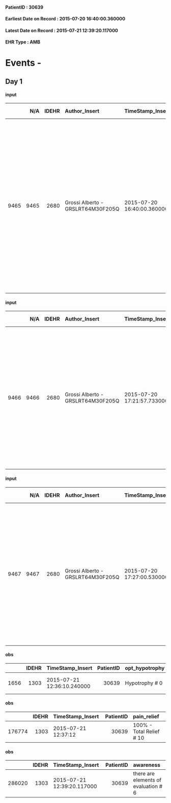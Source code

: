 
#### PatientID : 30639
#### Earliest Date on Record : 2015-07-20 16:40:00.360000
#### Latest Date on Record : 2015-07-21 12:39:20.117000
#### EHR Type : AMB

# Events - 

## Day 1

#### input
|      |    N/A |   IDEHR | Author_Insert                     | TimeStamp_Insert           | EHRType   |   PatientID |   IDDigitalSignDocument | persone_vicine   |   Unnamed: 0_x.1 |   IDANAMNESI_SOCIALE | Patient   | FamigliaAltro   | Paziente_T   | FamigliaAltro_T   |   Non_Rilevabile_x.1 | Note_Non_Rilevabile_x.1   | opt_Problemi   | Note_I                                                                                                                                                                                                                                                    | chk_competenza                                 | opt_paziente_a   | opt_famiglia_a   | opt_adeguatezza   | ds_note_ad                                                                                                                 | opt_paziente_solo   | ds_note_con               | opt_presente_assente   | Presenza_minori   | Caregiver_principale   | opt_capacita   | ds_familiari_coinv   | opt_risorse_ec   | opt_paziente_psi   | opt_Ins_vol   | opt_paziente_ad   | opt_caregiver_ad   | opt_esenzione   | opt_inv_civile   | Needs               | Domestic partnership   | Fragility                    | opt_famiglia_psi   |
|-----:|-------:|--------:|:----------------------------------|:---------------------------|:----------|------------:|------------------------:|:-----------------|-----------------:|---------------------:|:----------|:----------------|:-------------|:------------------|---------------------:|:--------------------------|:---------------|:----------------------------------------------------------------------------------------------------------------------------------------------------------------------------------------------------------------------------------------------------------|:-----------------------------------------------|:-----------------|:-----------------|:------------------|:---------------------------------------------------------------------------------------------------------------------------|:--------------------|:--------------------------|:-----------------------|:------------------|:-----------------------|:---------------|:---------------------|:-----------------|:-------------------|:--------------|:------------------|:-------------------|:----------------|:-----------------|:--------------------|:-----------------------|:-----------------------------|:-------------------|
| 9465 |   9465 |    2680 | Grossi Alberto - GRSLRT64M30F205Q | 2015-07-20 16:40:00.360000 | AMB       |       30639 |                  105985 | N/A              |             1156 |                  755 | Si#1      | Si#1            | No#0         | Si#1              |                    0 | NR                        | No#0           | La pz. √® consapevole della diagnosi, ma √® all'oscuro della sua condizione di terminalit√†. Al marito, invece, √® stata comunicata la condizione di teminalit√† della moglie e sembra essere consapevole di ci√≤, nonostante i suoi problemi di amnesia. | competenza/capacit√† assistenziale caregiver#0 | Indefinite#2     | Congruenti#1     | Da valutare#2     | La pz. vive con il marito di 76 anni che soffre di problemi di amnesia. E' presente un figlio fuori casa (abita a Milano). | No#0                | La pz. vive con il marito | Presente#1             | No#0              | figlio Fabrizio        | Adeguato#0     | figlio Fabrizio      | Da valutare#2    | No#0               | No#0          | Parziale#1        | Totale#2           | Si#1            | No#0             | Clinici#0;Sociali#1 | Coniuge/Convivente#0   | sovraccarico assistenziale#4 | No#0               |

#### input
|      |    N/A |   IDEHR | Author_Insert                     | TimeStamp_Insert           | EHRType   |   PatientID |   IDDigitalSignDocument | persone_vicine   |   Unnamed: 0_x.1 |   IDANAMNESI_SOCIALE | Patient   | FamigliaAltro   | Paziente_T   | FamigliaAltro_T   |   Non_Rilevabile_x.1 | Note_Non_Rilevabile_x.1   | opt_Problemi   | Note_I                                                                                                                                                                                                                      | chk_competenza                                 | opt_paziente_a   | opt_famiglia_a   | opt_adeguatezza   | ds_note_ad                                                                                                                 | opt_paziente_solo   | ds_note_con               | opt_presente_assente   | Presenza_minori   | Caregiver_principale   | opt_capacita   | ds_familiari_coinv   | opt_risorse_ec   | opt_paziente_psi   | opt_Ins_vol   | opt_paziente_ad   | opt_caregiver_ad   | opt_esenzione   | opt_inv_civile   | Needs               | Domestic partnership   | Fragility                    | opt_famiglia_psi   |
|-----:|-------:|--------:|:----------------------------------|:---------------------------|:----------|------------:|------------------------:|:-----------------|-----------------:|---------------------:|:----------|:----------------|:-------------|:------------------|---------------------:|:--------------------------|:---------------|:----------------------------------------------------------------------------------------------------------------------------------------------------------------------------------------------------------------------------|:-----------------------------------------------|:-----------------|:-----------------|:------------------|:---------------------------------------------------------------------------------------------------------------------------|:--------------------|:--------------------------|:-----------------------|:------------------|:-----------------------|:---------------|:---------------------|:-----------------|:-------------------|:--------------|:------------------|:-------------------|:----------------|:-----------------|:--------------------|:-----------------------|:-----------------------------|:-------------------|
| 9466 |   9466 |    2680 | Grossi Alberto - GRSLRT64M30F205Q | 2015-07-20 17:21:57.733000 | AMB       |       30639 |                  106011 | N/A              |             1157 |                  756 | Si#1      | Si#1            | No#0         | Si#1              |                    0 | NR                        | No#0           | La pz. √® consapevole della diagnosi, ma √® all'oscuro della sua condizione di terminalit√†. Al marito, invece, √® stata comunicata la condizione di teminalit√† della moglie, ma soffre di un grave decadimento cognitivo. | competenza/capacit√† assistenziale caregiver#0 | Indefinite#2     | Congruenti#1     | Da valutare#2     | La pz. vive con il marito di 76 anni che soffre di problemi di amnesia. E' presente un figlio fuori casa (abita a Milano). | No#0                | La pz. vive con il marito | Presente#1             | No#0              | figlio Fabrizio        | Adeguato#0     | figlio Fabrizio      | Da valutare#2    | No#0               | No#0          | Parziale#1        | Totale#2           | Si#1            | No#0             | Clinici#0;Sociali#1 | Coniuge/Convivente#0   | sovraccarico assistenziale#4 | No#0               |

#### input
|      |    N/A |   IDEHR | Author_Insert                     | TimeStamp_Insert           | EHRType   |   PatientID |   IDDigitalSignDocument | persone_vicine   |   Unnamed: 0_x.1 |   IDANAMNESI_SOCIALE | Patient   | FamigliaAltro   | Paziente_T   | FamigliaAltro_T   |   Non_Rilevabile_x.1 | Note_Non_Rilevabile_x.1   | opt_Problemi   | Note_I                                                                                                                                                                                                                      | chk_competenza                                 | opt_paziente_a   | opt_famiglia_a   | opt_adeguatezza   | ds_note_ad                                                                                                                                                                        | opt_paziente_solo   | ds_note_con               | opt_presente_assente   | Presenza_minori   | Caregiver_principale   | opt_capacita   | ds_familiari_coinv   | opt_risorse_ec   | opt_paziente_psi   | opt_Ins_vol   | opt_paziente_ad   | opt_caregiver_ad   | opt_esenzione   | opt_inv_civile   | Needs               | Domestic partnership   | Fragility                    | opt_famiglia_psi   |
|-----:|-------:|--------:|:----------------------------------|:---------------------------|:----------|------------:|------------------------:|:-----------------|-----------------:|---------------------:|:----------|:----------------|:-------------|:------------------|---------------------:|:--------------------------|:---------------|:----------------------------------------------------------------------------------------------------------------------------------------------------------------------------------------------------------------------------|:-----------------------------------------------|:-----------------|:-----------------|:------------------|:----------------------------------------------------------------------------------------------------------------------------------------------------------------------------------|:--------------------|:--------------------------|:-----------------------|:------------------|:-----------------------|:---------------|:---------------------|:-----------------|:-------------------|:--------------|:------------------|:-------------------|:----------------|:-----------------|:--------------------|:-----------------------|:-----------------------------|:-------------------|
| 9467 |   9467 |    2680 | Grossi Alberto - GRSLRT64M30F205Q | 2015-07-20 17:27:00.530000 | AMB       |       30639 |                  106016 | N/A              |             1158 |                  757 | Si#1      | Si#1            | No#0         | Si#1              |                    0 | NR                        | No#0           | La pz. √® consapevole della diagnosi, ma √® all'oscuro della sua condizione di terminalit√†. Al marito, invece, √® stata comunicata la condizione di teminalit√† della moglie, ma soffre di un grave decadimento cognitivo. | competenza/capacit√† assistenziale caregiver#0 | Indefinite#2     | Congruenti#1     | Da valutare#2     | La pz. vive con il marito di 76 anni che non si pu√≤ occupare dell'assistenza, essendo affetto da grave decadimento cognitivo. E' presente un figlio fuori casa (abita a Milano). | No#0                | La pz. vive con il marito | Presente#1             | No#0              | figlio Fabrizio        | Adeguato#0     | figlio Fabrizio      | Da valutare#2    | No#0               | No#0          | Parziale#1        | Totale#2           | Si#1            | No#0             | Clinici#0;Sociali#1 | Coniuge/Convivente#0   | sovraccarico assistenziale#4 | No#0               |

#### obs
|      |   IDEHR | TimeStamp_Insert           |   PatientID | opt_hypotrophy   | chk_eloquence     | asthenia   | dyspnoea                  | body_temp    | agitation_behavior_freq   | cognitive_state   |
|-----:|--------:|:---------------------------|------------:|:-----------------|:------------------|:-----------|:--------------------------|:-------------|:--------------------------|:------------------|
| 1656 |    1303 | 2015-07-21 12:36:10.240000 |       30639 | Hypotrophy # 0   | fluent speech # 0 | Mild # 1   | applicant mild strain # 6 | Apyrexia # 0 | quiet # 0                 | Polished # 2      |

#### obs
|        |   IDEHR | TimeStamp_Insert    |   PatientID | pain_relief              |
|-------:|--------:|:--------------------|------------:|:-------------------------|
| 176774 |    1303 | 2015-07-21 12:37:12 |       30639 | 100% - Total Relief # 10 |

#### obs
|        |   IDEHR | TimeStamp_Insert           |   PatientID | awareness                            |
|-------:|--------:|:---------------------------|------------:|:-------------------------------------|
| 286020 |    1303 | 2015-07-21 12:39:20.117000 |       30639 | there are elements of evaluation # 6 |


